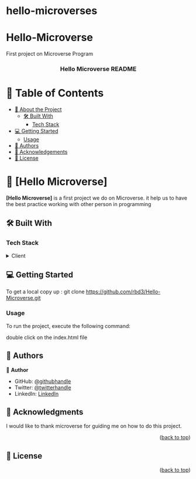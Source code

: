 # hello-microverses

# Hello-Microverse
First project on Microverse Program

<a name="readme-top"></a>


<div align="center">
  
  <h3><b>Hello Microverse README </b></h3>

</div>


# 📗 Table of Contents

- [📖 About the Project](#about-project)
  - [🛠 Built With](#built-with)
    - [Tech Stack](#tech-stack)
- [💻 Getting Started](#getting-started)
  - [Usage](#usage)
- [👥 Authors](#authors)
- [🙏 Acknowledgements](#acknowledgements)
- [📝 License](#license)


# 📖 [Hello Microverse] <a name="about-project"></a>

**[Hello Microverse]** is a first project we do on Microverse. it help us to have the best practice working with other person in programming

## 🛠 Built With <a name="built-with"></a>

### Tech Stack <a name="tech-stack"></a>


<details>
  <summary>Client</summary>
  <ul>
    <li><a href="https://www.w3schools.com/html">Html</a></li>
    <li><a href="https://www.w3schools.com/css">css</a></li>
  </ul>
</details>


## 💻 Getting Started <a name="getting-started"></a>

To get a local copy up :
git clone https://github.com/rbd3/Hello-Microverse.git

### Usage

To run the project, execute the following command:

double click on the index.html file


## 👥 Authors <a name="authors"></a>


👤 **Author**

- GitHub: [@githubhandle](https://github.com/rbd3)
- Twitter: [@twitterhandle](https://twitter.com/@Narson321)
- LinkedIn: [LinkedIn](https://linkedin.com/in/andry-narson-rabedesana-15b8b4248)


## 🙏 Acknowledgments <a name="acknowledgements"></a>

I would like to thank microverse for guiding me on how to do this project.

<p align="right">(<a href="#readme-top">back to top</a>)</p>


## 📝 License <a name="license"></a>

<p align="right">(<a href="#readme-top">back to top</a>)</p>